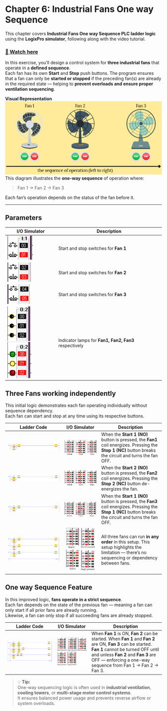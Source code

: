 # Chapter 6: Industrial Fans One way Sequence
This chapter covers **Industrial Fans One way Sequence PLC ladder logic** using the **LogixPro simulator**, following along with the video tutorial.

### [🎥 Watch here](https://youtu.be/DE4wp5P1s9g)

In this exercise, you’ll design a control system for **three industrial fans** that operate in a **defined sequence**.  
Each fan has its own **Start** and **Stop** push buttons. The program ensures that a fan can only be **started or stopped** if the preceding fan(s) are already in the required state — helping to **prevent overloads and ensure proper ventilation sequencing**.

**Visual Representation**
![alt text](image.png)
This diagram illustrates the **one-way sequence** of operation where:
> Fan 1 → Fan 2 → Fan 3

Each fan’s operation depends on the status of the fan before it.

---
## Parameters 
| I/O Simulator | Description |
|--------------|-------------|
|![fan1](image-1.png)| Start and stop switches for **Fan 1**|
|![fan2](image-2.png)| Start and stop switches for **Fan 2**|
|![fan3](image-3.png)| Start and stop switches for **Fan 3**|
|![lamps](image-4.png)![alt text](image-5.png)| Indicator lamps for **Fan1, Fan2, Fan3** respectively|

## Three Fans working independently
This initial logic demonstrates each fan operating individually without sequence dependency.  
Each fan can start and stop at any time using its respective buttons.

| Ladder Code | I/O Simulator | Description |
|-----------|--------------|-------------|
|![fan1](image-7.png)|![iofan1](image-11.png)| When the **Start 1 (NO)** button is pressed, the **Fan1** coil energizes. Pressing the **Stop 1 (NC)** button breaks the circuit and turns the fan OFF. |
|![fan2](image-8.png)|![iofan2](image-12.png)| When the **Start 2 (NO)** button is pressed, the **Fan2** coil energizes. Pressing the **Stop 2 (NC)** button de-energizes the fan. |
|![fan3](image-9.png)|![iofan3](image-13.png)| When the **Start 1 (NO)** button is pressed, the **Fan3** coil energizes. Pressing the **Stop 1 (NC)** button breaks the circuit and turns the fan OFF. |
|![all3](image-10.png)|![all3wnoseq](image-15.png)|All three fans can run **in any order** in this setup. This setup highlights the limitation — there’s no sequencing or dependency between fans. |

## One way Sequence Feature 
In this improved logic, **fans operate in a strict sequence**.  
Each fan depends on the state of the previous fan — meaning a fan can only start if all prior fans are already running.  
Likewise, a fan can only stop if all succeeding fans are already stopped.

| Ladder Code | I/O Simulator | Description |
|-----------|--------------|-------------|
|![alt text](image-6.png)|![ioseq](image-14.png)| When **Fan 1** is ON, **Fan 2** can be started. When **Fan 1** and **Fan 2** are ON, **Fan 3** can be started. **Fan 1** cannot be turned OFF until and unless **Fan 2** and **Fan 3** are OFF — enforcing a one-way sequence from Fan 1 → Fan 2 → Fan 3. |

> 💡 **Tip:**  
>  One-way sequencing logic is often used in **industrial ventilation**, **cooling towers**, or **multi-stage motor control systems**.  
> It ensures balanced power usage and prevents reverse airflow or system overloads.

